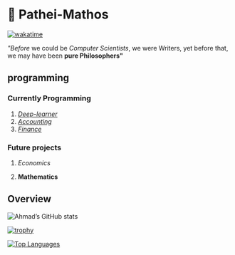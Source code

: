 # 🐉 Pathei-Mathos

[![wakatime](https://wakatime.com/badge/user/e5f8f2ad-46c8-449c-9ccb-a1f10dfae801.svg)](https://wakatime.com/@e5f8f2ad-46c8-449c-9ccb-a1f10dfae801)

_"Before_ we could be _Computer Scientists_, we were Writers,
yet before that, we may have been __pure Philosophers"__


## programming

### Currently Programming
1. [_Deep-learner_](https://github.com/adamwillisXanax/DeepLearner)
2. [_Accounting_](https://github.com/adamwillisXanax/Thee-accountant)
3. [_Finance_](https://github.com/adamwillisXanax/SolvencyPredictor/blob/main/README.md)

### Future projects

1. _Economics_

2. __Mathematics__


## Overview  

![Ahmad’s GitHub stats](https://github-readme-stats.vercel.app/api?username=adamwillisMastery&show_icons=true&theme)  

[![trophy](https://github-profile-trophy.vercel.app/?username=adamwillisMastery)
](https://github-profile-trophy.vercel.app/?username=adamwillisMastery)  

[![Top Languages](https://github-readme-stats.vercel.app/api/top-langs/?username=adamwillisMastery&hide=kotlin&layout=compact)](https://github-readme-stats.vercel.app/api/top-langs/?username=adamwillisMastery&hide=kotlin&layout=compact)
